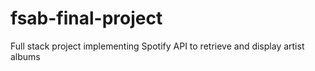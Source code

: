 # fsab-final-project

Full stack project implementing Spotify API to retrieve and display artist albums
